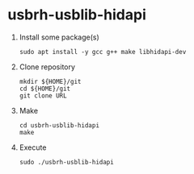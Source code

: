 # usbrh-usblib-hidapi

1. Install some package(s)
   ```
   sudo apt install -y gcc g++ make libhidapi-dev
   ```
1. Clone repository
   ```
   mkdir ${HOME}/git
   cd ${HOME}/git
   git clone URL
   ```
1. Make
   ```
   cd usbrh-usblib-hidapi
   make
   ```
1. Execute
   ```
   sudo ./usbrh-usblib-hidapi
   ```
